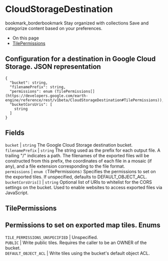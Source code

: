  
#  CloudStorageDestination
bookmark_borderbookmark Stay organized with collections  Save and categorize content based on your preferences.
  * On this page
  * [TilePermissions](https://developers.google.com/earth-engine/reference/rest/v1beta/CloudStorageDestination#tilepermissions)


Configuration for a destination in Google Cloud Storage.
JSON representation  
---  
```
{
  "bucket": string,
  "filenamePrefix": string,
  "permissions": enum (TilePermissions[](https://developers.google.com/earth-engine/reference/rest/v1beta/CloudStorageDestination#TilePermissions)),
  "bucketCorsUris": [
    string
  ]
}
```
  
Fields  
---  
`bucket` |  `string` The Google Cloud Storage destination bucket.  
`filenamePrefix` |  `string` The string used as the prefix for each output file. A trailing "/" indicates a path. The filenames of the exported files will be constructed from this prefix, the coordinates of each file in a mosaic (if any), and a file extension corresponding to the file format.  
`permissions` |  `enum (`TilePermissions[](https://developers.google.com/earth-engine/reference/rest/v1beta/CloudStorageDestination#TilePermissions)`)` Specifies the permissions to set on the exported tiles. If unspecified, defaults to DEFAULT_OBJECT_ACL.  
`bucketCorsUris[]` |  `string` Optional list of URIs to whitelist for the CORS settings on the bucket. Used to enable websites to access exported files via JavaScript.  
## TilePermissions
Permissions to set on exported map tiles.
Enums  
---  
`TILE_PERMISSIONS_UNSPECIFIED` | Unspecified.  
`PUBLIC` | Write public tiles. Requires the caller to be an OWNER of the bucket.  
`DEFAULT_OBJECT_ACL` | Write tiles using the bucket's default object ACL.  
